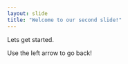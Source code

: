 ```yaml
---
layout: slide
title: "Welcome to our second slide!"
---
```

Lets get started.

Use the left arrow to go back!